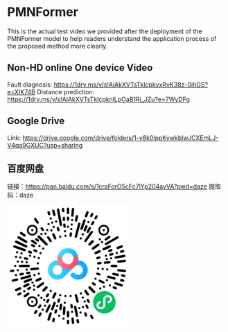 # PMNFormer

 This is the actual test video we provided after the deployment of the PMNFormer model to help readers understand the application process of the proposed method more clearly.

## Non-HD online One device Video

Fault diagnosis: https://1drv.ms/v/s!AiAkXVTsTklcpkvxRvK38z-0ihGS?e=XIK74B
Distance prediction: https://1drv.ms/v/s!AiAkXVTsTklcpknlLpOaB1Ri_JZu?e=7WyDFg

## Google Drive

Link: https://drive.google.com/drive/folders/1-y8k0lppKywkbIwJCXEmLJ-V4qa9GXUC?usp=sharing

## 百度网盘

链接：https://pan.baidu.com/s/1craForO5cFc7lYp204avVA?pwd=daze 提取码：daze 

![Alt text](BB569C8F2CBFD460FA02C651C05D3611.png)
